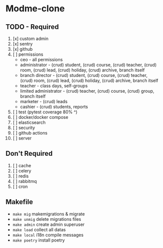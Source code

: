 # Modme-clone

## TODO - Required

1. [x] custom admin
2. [x] sentry
3. [x] github
4. [ ] permissions
   - ceo - all permissions
   - administrator - (crud) student, (crud) course, (crud) teacher, (crud) room, (crud) lead, (crud) holiday, (crud) archive, branch itself
   - branch director - (crud) student, (crud) course, (crud) teacher, (crud) room, (crud) lead, (crud) holiday, (crud) archive, branch itself
   - teacher - class days, self-groups
   - limited administrator - (crud) teacher, (crud) course, (crud) group, branch itself
   - marketer - (crud) leads
   - cashier - (crud) students, reports
5. [ ] test (pytest coverage 80% ^)
6. [ ] docker/docker compose
7. [ ] elasticsearch
8. [ ] security
9. [ ] github actions
10. [ ] server

## Don't Required

1. [ ] cache
2. [ ] celery
3. [ ] redis
4. [ ] rabbitmq
5. [ ] cron

## Makefile

- ```make mig``` makemigrations & migrate
- ```make unmig``` delete migrations files
- ```make admin``` create admin superuser
- ```make load``` collect all datas
- ```make local``` i18n compile messages
- ```make poetry``` install poetry